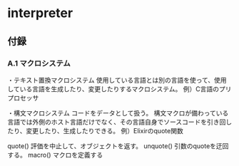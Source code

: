 # interpreter


## 付録

### A.1 マクロシステム
・テキスト置換マクロシステム
使用している言語とは別の言語を使って、使用している言語を生成したり、変更したりするマクロシステム。
例）C言語のプリプロセッサ

・構文マクロシステム
コードをデータとして扱う。
構文マクロが備わっている言語では外側のホスト言語だけでなく、その言語自身でソースコードを引き回したり、変更したり、生成したりできる。
例）Elixirのquote関数

quote()
評価を中止して、オブジェクトを返す。
unquote()
引数のquoteを迂回する。
macro()
マクロを定義する